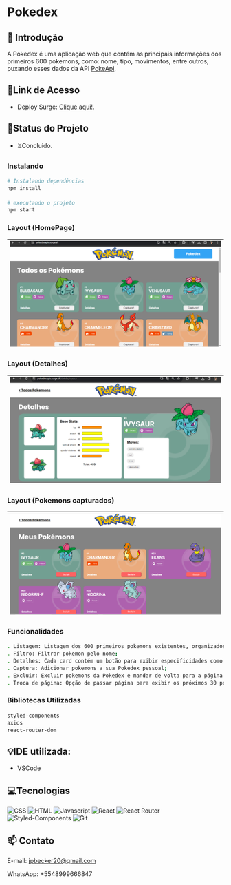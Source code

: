 # Pokedex

## 📖 Introdução 

A Pokedex é uma aplicação web que contém as principais informações dos primeiros 600 pokemons, como: nome, tipo, movimentos, entre outros, puxando esses dados da API [PokeApi](https://pokeapi.co/).

## 🔗Link de Acesso
- Deploy Surge: [Clique aqui!](https://pokedexapis.surge.sh/).

## 🧭Status do Projeto
- ⏳Concluido.

### Instalando
```bash
# Instalando dependências
npm install

# executando o projeto
npm start
```

### Layout (HomePage)

| <img src="./public/printPokedex.png" width=600><br> |
| :---: |

### Layout (Detalhes)

| <img src="./public/printPokedexDetalhes.png" width=600><br> |
| :---: |

### Layout (Pokemons capturados)

| <img src="./public/printPokedexMeusPok.png" width=600><br> |
| :---: |

### Funcionalidades
```bash
. Listagem: Listagem dos 600 primeiros pokemons existentes, organizados por página (30 em cada);
. Filtro: Filtrar pokemon pelo nome;
. Detalhes: Cada card contém um botão para exibir especificidades como Base Stats (estatisticas) e Movimentos ao ser clicado;
. Captura: Adicionar pokemons a sua Pokedex pessoal;
. Excluir: Excluir pokemons da Pokedex e mandar de volta para a página principal;
. Troca de página: Opção de passar página para exibir os próximos 30 pokemons;
```

### Bibliotecas Utilizadas

```bash
styled-components
axios
react-router-dom
```

## 💡IDE utilizada:
- VSCode

## 💻Tecnologias 

![CSS](https://img.shields.io/badge/CSS3-1572B6?style=for-the-badge&logo=css3&logoColor=white)
![HTML](https://img.shields.io/badge/HTML5-E34F26?style=for-the-badge&logo=html5&logoColor=white)
![Javascript](https://img.shields.io/badge/JavaScript-323330?style=for-the-badge&logo=javascript&logoColor=F7DF1E)
![React](https://img.shields.io/badge/React-20232A?style=for-the-badge&logo=react&logoColor=61DAFB)
![React Router](https://img.shields.io/badge/React_Router-CA4245?style=for-the-badge&logo=react-router&logoColor=white)
![Styled-Components](https://img.shields.io/badge/styled--components-DB7093?style=for-the-badge&logo=styled-components&logoColor=white)
![Git](https://img.shields.io/badge/GIT-E44C30?style=for-the-badge&logo=git&logoColor=white)

## 📫 Contato

E-mail: jpbecker20@gmail.com

WhatsApp: +5548999666847
